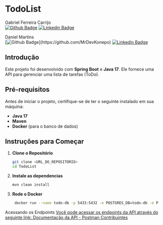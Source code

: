 # TodoList

Gabriel Ferreira Carrijo 
<br>
[![Github Badge](https://img.shields.io/badge/-Github-000?style=flat-square&logo=Github&logoColor=white&link=https://github.com/fagnerpsantos)](https://github.com/GabrielFCarrijo)
[![Linkedin Badge](https://img.shields.io/badge/-LinkedIn-blue?style=flat-square&logo=Linkedin&logoColor=white&link=https://www.linkedin.com/in/fagnerpsantos/)](https://br.linkedin.com/in/gabriel-carrijo-a371ab205?trk=people-guest_people_search-card)

Daniel Martins <br>
[![Github Badge](https://img.shields.io/badge/-Github-000?style=flat-square&logo=Github&logoColor=white&link=https:)](https://github.com/MrDevKonepo)
[![Linkedin Badge](https://img.shields.io/badge/-LinkedIn-blue?style=flat-square&logo=Linkedin&logoColor=white&link=https://www.linkedin.com/in/fagnerpsantos/)](https://www.linkedin.com/in/daniel-martins-87384a20a/)

## Introdução
Este projeto foi desenvolvido com **Spring Boot** e **Java 17**. Ele fornece uma API para gerenciar uma lista de tarefas (ToDo).

## Pré-requisitos
Antes de iniciar o projeto, certifique-se de ter o seguinte instalado em sua máquina:
- **Java 17**
- **Maven**
- **Docker** (para o banco de dados)

## Instruções para Começar

1. **Clone o Repositório**
   ```bash
   git clone <URL_DO_REPOSITORIO>
   cd TodoList
   
2. **Instale as dependencias**
   ```bash
   mvn clean install

2. **Rode o Docker**
   ```bash
    docker run --name todo-db -p 5433:5432 -e POSTGRES_DB=todo-db -e POSTGRES_USER=postgres -e POSTGRES_PASSWORD=postgres postgres:16

Acessando os Endpoints [Você pode acessar os endpoints da API através do seguinte link: Documentação da API - Postman
Contribuintes](https://restless-desert-252950.postman.co/workspace/My-Workspace~8d68bd38-e867-4efd-8b2d-888b7287547c/collection/24276121-d08063e5-ea42-4b19-9e7e-b304ab934b0a?action=share&creator=24276121)

